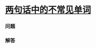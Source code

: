 # [两句话中的不常见单词](https://leetcode-cn.com/problems/uncommon-words-from-two-sentences)

### 问题



### 解答

```

```
